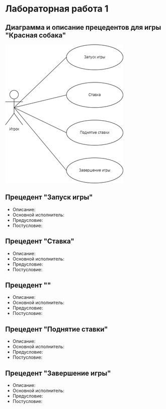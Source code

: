 # Лабораторная работа 1
Диаграмма и описание прецедентов для игры "Красная собака"
---
![Диаграмма вариантов использования](use-case.png)
## Прецедент "Запуск игры"
* Описание:
* Основной исполнитель:
* Предусловие:
* Постусловие:

## Прецедент "Ставка"
* Описание:
* Основной исполнитель:
* Предусловие:
* Постусловие:

## Прецедент ""
* Описание:
* Основной исполнитель:
* Предусловие:
* Постусловие:

## Прецедент "Поднятие ставки"
* Описание:
* Основной исполнитель:
* Предусловие:
* Постусловие:

## Прецедент "Завершение игры"
* Описание:
* Основной исполнитель:
* Предусловие:
* Постусловие:
